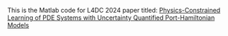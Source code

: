 This is the Matlab code for L4DC 2024 paper titled: [Physics-Constrained Learning of PDE Systems with Uncertainty Quantified Port-Hamiltonian Models]((https://proceedings.mlr.press/v242/tan24a/tan24a.pdf))
